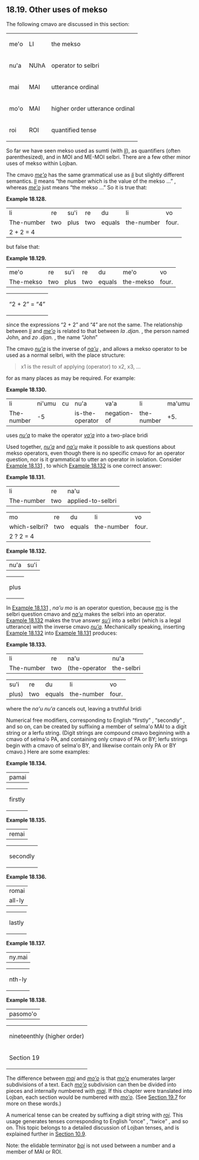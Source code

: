 <a id="section-other-mekso-uses"></a>18.19. <a id="c18s19"></a>Other uses of mekso
----------------------------------------------------------------------------------

The following cmavo are discussed in this section:

<table class="cmavo-list"><colgroup></colgroup><tbody><tr class="cmavo-entry"><td class="cmavo"><p class="cmavo">me'o</p></td><td class="selmaho"><p class="selmaho">LI</p></td><td class="description"><p class="description">the mekso</p></td></tr><tr class="cmavo-entry"><td class="cmavo"><p class="cmavo">nu'a</p></td><td class="selmaho"><p class="selmaho">NUhA</p></td><td class="description"><p class="description">operator to selbri</p></td></tr><tr class="cmavo-entry"><td class="cmavo"><p class="cmavo">mai</p></td><td class="selmaho"><p class="selmaho">MAI</p></td><td class="description"><p class="description">utterance ordinal</p></td></tr><tr class="cmavo-entry"><td class="cmavo"><p class="cmavo">mo'o</p></td><td class="selmaho"><p class="selmaho">MAI</p></td><td class="description"><p class="description">higher order utterance ordinal</p></td></tr><tr class="cmavo-entry"><td class="cmavo"><p class="cmavo">roi</p></td><td class="selmaho"><p class="selmaho">ROI</p></td><td class="description"><p class="description">quantified tense</p></td></tr></tbody></table>

So far we have seen mekso used as sumti (with _<a id="id-1.19.21.4.1.1" class="indexterm"></a>[_li_](../go01#valsi-li)_), as quantifiers (often parenthesized), and in MOI and ME-MOI selbri. There are a few other minor uses of mekso within Lojban.

<a id="id-1.19.21.5.1" class="indexterm"></a><a id="id-1.19.21.5.2" class="indexterm"></a><a id="id-1.19.21.5.3" class="indexterm"></a>The cmavo _<a id="id-1.19.21.5.4.1" class="indexterm"></a>[_me'o_](../go01#valsi-meho)_ has the same grammatical use as _<a id="id-1.19.21.5.5.1" class="indexterm"></a>[_li_](../go01#valsi-li)_ but slightly different semantics. _<a id="id-1.19.21.5.6.1" class="indexterm"></a>[_li_](../go01#valsi-li)_ means “the number which is the value of the mekso ...” , whereas _<a id="id-1.19.21.5.8.1" class="indexterm"></a>[_me'o_](../go01#valsi-meho)_ just means “the mekso ...” So it is true that:

<div class="interlinear-gloss-example example">
<a id="example-random-id-93Qu"></a>

**Example 18.128. <a id="c18e19d1"></a>** 

<table class="interlinear-gloss"><colgroup></colgroup><tbody><tr class="jbo"><td>li</td><td>re</td><td>su'i</td><td>re</td><td>du</td><td>li</td><td>vo</td></tr><tr class="gloss"><td>The-number</td><td>two</td><td>plus</td><td>two</td><td>equals</td><td>the-number</td><td>four.</td></tr><tr class="informalequation"><td colspan="12321"><div class="informalequation"><span class="mathphrase">2 + 2 = 4</span></div></td></tr></tbody></table>

</div>  

but false that:

<div class="interlinear-gloss-example example">
<a id="example-random-id-Shbg"></a>

**Example 18.129. <a id="c18e19d2"></a>** 

<table class="interlinear-gloss"><colgroup></colgroup><tbody><tr class="jbo"><td>me'o</td><td>re</td><td>su'i</td><td>re</td><td>du</td><td>me'o</td><td>vo</td></tr><tr class="gloss"><td>The-mekso</td><td>two</td><td>plus</td><td>two</td><td>equals</td><td>the-mekso</td><td>four.</td></tr></tbody></table>

<table class="interlinear-gloss"><tbody><tr class="para"><td colspan="12321"><p class="natlang"><span class="quote">“<span class="quote">2 + 2</span>”</span> = <span class="quote">“<span class="quote">4</span>”</span></p></td></tr></tbody></table>

</div>  

<a id="id-1.19.21.9.1" class="indexterm"></a><a id="id-1.19.21.9.2" class="indexterm"></a>since the expressions “2 + 2” and “4” are not the same. The relationship between _<a id="id-1.19.21.9.5.1" class="indexterm"></a>[_li_](../go01#valsi-li)_ and _<a id="id-1.19.21.9.6.1" class="indexterm"></a>[_me'o_](../go01#valsi-meho)_ is related to that between _<a id="id-1.19.21.9.7.1" class="indexterm"></a>la .djan._ , the person named John, and _<a id="id-1.19.21.9.8.1" class="indexterm"></a>zo .djan._ , the name “John”

<a id="id-1.19.21.10.1" class="indexterm"></a><a id="id-1.19.21.10.2" class="indexterm"></a><a id="id-1.19.21.10.3" class="indexterm"></a><a id="id-1.19.21.10.4" class="indexterm"></a>The cmavo _<a id="id-1.19.21.10.5.1" class="indexterm"></a>[_nu'a_](../go01#valsi-nuha)_ is the inverse of _<a id="id-1.19.21.10.6.1" class="indexterm"></a>[_na'u_](../go01#valsi-nahu)_ , and allows a mekso operator to be used as a normal selbri, with the place structure:

> x1 is the result of applying (operator) to x2, x3, ...

for as many places as may be required. For example:

<div class="interlinear-gloss-example example">
<a id="example-random-id-9idi"></a>

**Example 18.130. <a id="c18e19d3"></a>** 

<table class="interlinear-gloss"><colgroup></colgroup><tbody><tr class="jbo"><td>li</td><td>ni'umu</td><td>cu</td><td>nu'a</td><td>va'a</td><td>li</td><td>ma'umu</td></tr><tr class="gloss"><td>The-number</td><td>-5</td><td></td><td>is-the-operator</td><td>negation-of</td><td>the-number</td><td>+5.</td></tr></tbody></table>

</div>  

uses _<a id="id-1.19.21.14.1.1" class="indexterm"></a>[_nu'a_](../go01#valsi-nuha)_ to make the operator _<a id="id-1.19.21.14.2.1" class="indexterm"></a>[_va'a_](../go01#valsi-vaha)_ into a two-place bridi

<a id="id-1.19.21.15.1" class="indexterm"></a><a id="id-1.19.21.15.2" class="indexterm"></a><a id="id-1.19.21.15.3" class="indexterm"></a><a id="id-1.19.21.15.4" class="indexterm"></a>Used together, _<a id="id-1.19.21.15.5.1" class="indexterm"></a>[_nu'a_](../go01#valsi-nuha)_ and _<a id="id-1.19.21.15.6.1" class="indexterm"></a>[_na'u_](../go01#valsi-nahu)_ make it possible to ask questions about mekso operators, even though there is no specific cmavo for an operator question, nor is it grammatical to utter an operator in isolation. Consider [Example 18.131](../section-other-mekso-uses#example-random-id-qIKp) , to which [Example 18.132](../section-other-mekso-uses#example-random-id-qILi) is one correct answer:

<div class="interlinear-gloss-example example">
<a id="example-random-id-qIKp"></a>

**Example 18.131. <a id="c18e19d4"></a>** 

<table class="interlinear-gloss"><colgroup></colgroup><tbody><tr class="jbo"><td>li</td><td>re</td><td>na'u</td></tr><tr class="gloss"><td>The-number</td><td>two</td><td>applied-to-selbri</td></tr></tbody></table>

<table class="interlinear-gloss"><colgroup></colgroup><tbody><tr class="jbo"><td>mo</td><td>re</td><td>du</td><td>li</td><td>vo</td></tr><tr class="gloss"><td>which-selbri?</td><td>two</td><td>equals</td><td>the-number</td><td>four.</td></tr><tr class="informalequation"><td colspan="12321"><div class="informalequation"><span class="mathphrase">2 ? 2 = 4</span></div></td></tr></tbody></table>

</div>  
<div class="interlinear-gloss-example example">
<a id="example-random-id-qILi"></a>

**Example 18.132. <a id="c18e19d5"></a>** 

<table class="interlinear-gloss"><colgroup></colgroup><tbody><tr class="jbo"><td>nu'a</td><td>su'i</td></tr></tbody></table>

<table class="interlinear-gloss"><tbody><tr class="para"><td colspan="12321"><p class="natlang">plus</p></td></tr></tbody></table>

</div>  

In [Example 18.131](../section-other-mekso-uses#example-random-id-qIKp) , _<a id="id-1.19.21.18.2.1" class="indexterm"></a>na'u mo_ is an operator question, because _<a id="id-1.19.21.18.3.1" class="indexterm"></a>[_mo_](../go01#valsi-mo)_ is the selbri question cmavo and _<a id="id-1.19.21.18.4.1" class="indexterm"></a>[_na'u_](../go01#valsi-nahu)_ makes the selbri into an operator. [Example 18.132](../section-other-mekso-uses#example-random-id-qILi) makes the true answer _<a id="id-1.19.21.18.6.1" class="indexterm"></a>[_su'i_](../go01#valsi-suhi)_ into a selbri (which is a legal utterance) with the inverse cmavo _<a id="id-1.19.21.18.7.1" class="indexterm"></a>[_nu'a_](../go01#valsi-nuha)_. Mechanically speaking, inserting [Example 18.132](../section-other-mekso-uses#example-random-id-qILi) into [Example 18.131](../section-other-mekso-uses#example-random-id-qIKp) produces:

<div class="interlinear-gloss-example example">
<a id="example-random-id-M5YX"></a>

**Example 18.133. <a id="c18e19d6"></a>** 

<table class="interlinear-gloss"><colgroup></colgroup><tbody><tr class="jbo"><td>li</td><td>re</td><td>na'u</td><td>nu'a</td></tr><tr class="gloss"><td>The-number</td><td>two</td><td>(the-operator</td><td>the-selbri</td></tr></tbody></table>

<table class="interlinear-gloss"><colgroup></colgroup><tbody><tr class="jbo"><td>su'i</td><td>re</td><td>du</td><td>li</td><td>vo</td></tr><tr class="gloss"><td>plus)</td><td>two</td><td>equals</td><td>the-number</td><td>four.</td></tr></tbody></table>

</div>  

where the _<a id="id-1.19.21.20.1.1" class="indexterm"></a>na'u nu'a_ cancels out, leaving a truthful bridi

<a id="id-1.19.21.21.1" class="indexterm"></a><a id="id-1.19.21.21.2" class="indexterm"></a><a id="id-1.19.21.21.3" class="indexterm"></a>Numerical free modifiers, corresponding to English “firstly” , “secondly” , and so on, can be created by suffixing a member of selma'o MAI to a digit string or a lerfu string. (Digit strings are compound cmavo beginning with a cmavo of selma'o PA, and containing only cmavo of PA or BY; lerfu strings begin with a cmavo of selma'o BY, and likewise contain only PA or BY cmavo.) Here are some examples:

<div class="interlinear-gloss-example example">
<a id="example-random-id-qimN"></a>

**Example 18.134. <a id="id-1.19.21.22.1.1" class="indexterm"></a><a id="c18e19d7"></a>** 

<table class="interlinear-gloss"><colgroup></colgroup><tbody><tr class="jbo"><td>pamai</td></tr></tbody></table>

<table class="interlinear-gloss"><tbody><tr class="para"><td colspan="12321"><p class="natlang">firstly</p></td></tr></tbody></table>

</div>  
<div class="interlinear-gloss-example example">
<a id="example-random-id-qiMz"></a>

**Example 18.135. <a id="c18e19d8"></a>** 

<table class="interlinear-gloss"><colgroup></colgroup><tbody><tr class="jbo"><td>remai</td></tr></tbody></table>

<table class="interlinear-gloss"><tbody><tr class="para"><td colspan="12321"><p class="natlang">secondly</p></td></tr></tbody></table>

</div>  
<div class="interlinear-gloss-example example">
<a id="example-random-id-qInd"></a>

**Example 18.136. <a id="c18e19d9"></a>** 

<table class="interlinear-gloss"><colgroup></colgroup><tbody><tr class="jbo"><td>romai</td></tr><tr class="gloss"><td>all-ly</td></tr></tbody></table>

<table class="interlinear-gloss"><tbody><tr class="para"><td colspan="12321"><p class="natlang">lastly</p></td></tr></tbody></table>

</div>  
<div class="interlinear-gloss-example example">
<a id="example-random-id-qIoY"></a>

**Example 18.137. <a id="c18e19d10"></a>** 

<table class="interlinear-gloss"><colgroup></colgroup><tbody><tr class="jbo"><td>ny.mai</td></tr></tbody></table>

<table class="interlinear-gloss"><tbody><tr class="para"><td colspan="12321"><p class="natlang">nth-ly</p></td></tr></tbody></table>

</div>  
<div class="interlinear-gloss-example example">
<a id="example-random-id-qiPq"></a>

**Example 18.138. <a id="c18e19d11"></a>** 

<table class="interlinear-gloss"><colgroup></colgroup><tbody><tr class="jbo"><td>pasomo'o</td></tr></tbody></table>

<table class="interlinear-gloss"><tbody><tr class="para"><td colspan="12321"><p class="natlang">nineteenthly (higher order)</p></td></tr><tr class="para"><td colspan="12321"><p class="natlang">Section 19</p></td></tr></tbody></table>

</div>  

<a id="id-1.19.21.27.1" class="indexterm"></a><a id="id-1.19.21.27.2" class="indexterm"></a><a id="id-1.19.21.27.3" class="indexterm"></a><a id="id-1.19.21.27.4" class="indexterm"></a>The difference between _<a id="id-1.19.21.27.5.1" class="indexterm"></a>[_mai_](../go01#valsi-mai)_ and _<a id="id-1.19.21.27.6.1" class="indexterm"></a>[_mo'o_](../go01#valsi-moho)_ is that _<a id="id-1.19.21.27.7.1" class="indexterm"></a>[_mo'o_](../go01#valsi-moho)_ enumerates larger subdivisions of a text. Each _<a id="id-1.19.21.27.8.1" class="indexterm"></a>[_mo'o_](../go01#valsi-moho)_ subdivision can then be divided into pieces and internally numbered with _<a id="id-1.19.21.27.9.1" class="indexterm"></a>[_mai_](../go01#valsi-mai)_. If this chapter were translated into Lojban, each section would be numbered with _<a id="id-1.19.21.27.10.1" class="indexterm"></a>[_mo'o_](../go01#valsi-moho)_. (See [Section 19.7](../section-utterance-ordinals) for more on these words.)

<a id="id-1.19.21.28.1" class="indexterm"></a>A numerical tense can be created by suffixing a digit string with _<a id="id-1.19.21.28.2.1" class="indexterm"></a>[_roi_](../go01#valsi-roi)_. This usage generates tenses corresponding to English “once” , “twice” , and so on. This topic belongs to a detailed discussion of Lojban tenses, and is explained further in [Section 10.9](../section-interval-properties).

<a id="id-1.19.21.29.1" class="indexterm"></a><a id="id-1.19.21.29.2" class="indexterm"></a><a id="id-1.19.21.29.3" class="indexterm"></a><a id="id-1.19.21.29.4" class="indexterm"></a><a id="id-1.19.21.29.5" class="indexterm"></a>Note: the elidable terminator _<a id="id-1.19.21.29.6.1" class="indexterm"></a>[_boi_](../go01#valsi-boi)_ is not used between a number and a member of MAI or ROI.